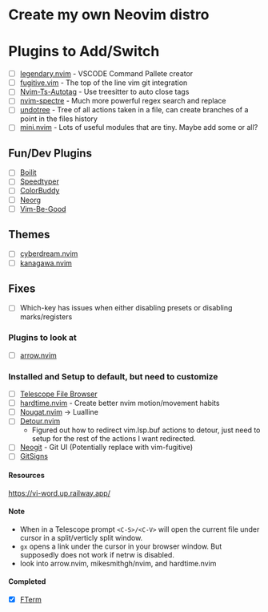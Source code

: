 # Create my own Neovim distro

# Plugins to Add/Switch
- [ ] [legendary.nvim](https://github.com/mrjones2014/legendary.nvim) - VSCODE Command Pallete creator
- [ ] [fugitive.vim](https://github.com/tpope/vim-fugitive) - The top of the line vim git integration
- [ ] [Nvim-Ts-Autotag](https://github.com/windwp/nvim-ts-autotag) - Use treesitter to auto close tags
- [ ] [nvim-spectre](https://github.com/nvim-pack/nvim-spectre) - Much more powerful regex search and replace
- [ ] [undotree](https://github.com/mbbill/undotree) - Tree of all actions taken in a file, can create branches of a point
                                                       in the files history
- [ ] [mini.nvim](https://github.com/echasnovski/mini.nvim) - Lots of useful modules that are tiny. Maybe add some or all?

## Fun/Dev Plugins
- [ ] [Boilit](https://github.com/gennaro-tedesco/boilit)
- [ ] [Speedtyper](https://github.com/NStefan002/speedtyper.nvim)
- [ ] [ColorBuddy](https://github.com/tjdevries/colorbuddy.nvim)
- [ ] [Neorg](https//github.com/vhyrro/neorg)
- [ ] [Vim-Be-Good](https://github.com/theprimeagen/vim-be-good)

## Themes
- [ ] [cyberdream.nvim](https://github.com/scottmckendry/cyberdream.nvim)
- [ ] [kanagawa.nvim](https://github.com/rebelot/kanagawa.nvim)

## Fixes
- [ ] Which-key has issues when either disabling presets or disabling marks/registers

### Plugins to look at
- [ ] [arrow.nvim](https://github.com/otavioschwanck/arrow.nvim)

### Installed and Setup to default, but need to customize
- [ ] [Telescope File Browser](https://github.com/nvim-telescope/telescope-file-browser.nvim)
- [ ] [hardtime.nvim](https://github.com/m4xshen/hardtime.nvim) - Create better nvim motion/movement habits
- [ ] [Nougat.nvim](https://github.com/MunifTanjim/nougat.nvim) -> Lualline
- [ ] [Detour.nvim](https://github.com/carbon-steel/detour.nvim)
    - Figured out how to redirect vim.lsp.buf actions to detour, just need to setup for the rest of the actions I want
      redirected.
- [ ] [Neogit](https://github.com/TimUntersberger/neogit) - Git UI (Potentially replace with vim-fugitive)
- [ ] [GitSigns](https://github.com/lewis6991/gitsigns.nvim)

#### Resources
https://vi-word.up.railway.app/

#### Note
- When in a Telescope prompt `<C-S>/<C-V>` will open the current file under cursor in a split/verticly split window.
- `gx` opens a link under the cursor in your browser window. But supposedly does not work if netrw is disabled.
- look into arrow.nvim, mikesmithgh/nvim, and hardtime.nvim

#### Completed
- [X] [FTerm](https://github.com/numToStr/FTerm.nvim)
